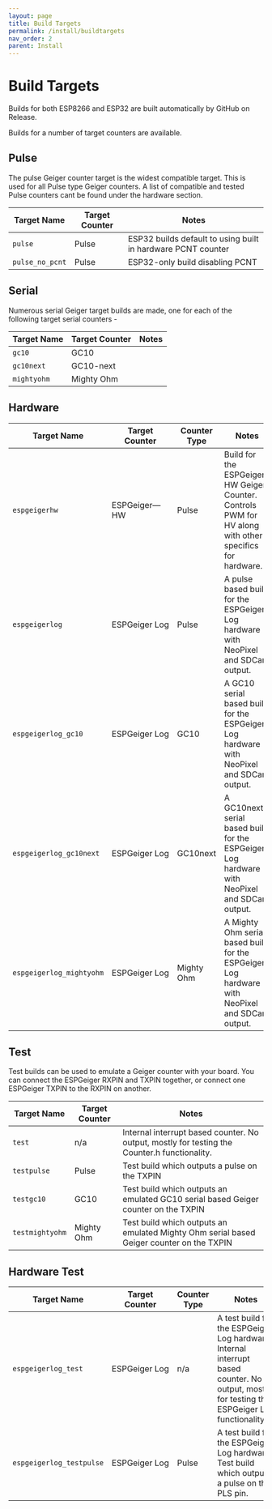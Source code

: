 ```yaml
---
layout: page
title: Build Targets
permalink: /install/buildtargets
nav_order: 2
parent: Install
---
```


# Build Targets

Builds for both ESP8266 and ESP32 are built automatically by GitHub on Release.

Builds for a number of target counters are available.

## Pulse

The pulse Geiger counter target is the widest compatible target. This is used for all Pulse type Geiger counters. A list of compatible and tested Pulse counters cant be found under the hardware section.

| Target Name | Target Counter | Notes |
|---|---|---|
`pulse` | Pulse | ESP32 builds default to using built in hardware PCNT counter
`pulse_no_pcnt` | Pulse | ESP32-only build disabling PCNT

## Serial

Numerous serial Geiger target builds are made, one for each of the following target serial counters -

| Target Name | Target Counter | Notes |
|---|---|---|
`gc10` | GC10 | 
`gc10next` | GC10-next | 
`mightyohm` | Mighty Ohm |

## Hardware

| Target Name | Target Counter | Counter Type | Notes |
|---|---|---|---|
`espgeigerhw` | ESPGeiger—HW | Pulse | Build for the ESPGeiger-HW Geiger Counter. Controls PWM for HV along with other specifics for hardware.
`espgeigerlog` | ESPGeiger Log | Pulse | A pulse based build for the ESPGeiger Log hardware with NeoPixel and SDCard output.
`espgeigerlog_gc10` | ESPGeiger Log | GC10 | A GC10 serial based build for the ESPGeiger Log hardware with NeoPixel and SDCard output.
`espgeigerlog_gc10next` | ESPGeiger Log | GC10next | A GC10next serial based build for the ESPGeiger Log hardware with NeoPixel and SDCard output.
`espgeigerlog_mightyohm` | ESPGeiger Log | Mighty Ohm | A Mighty Ohm serial based build for the ESPGeiger Log hardware with NeoPixel and SDCard output.

## Test

Test builds can be used to emulate a Geiger counter with your board. You can connect the ESPGeiger RXPIN and TXPIN together, or connect one ESPGeiger TXPIN to the RXPIN on another.
 
| Target Name | Target Counter | Notes |
|---|---|---|
`test` | n/a | Internal interrupt based counter. No output, mostly for testing the Counter.h functionality.
`testpulse` | Pulse | Test build which outputs a pulse on the TXPIN
`testgc10` | GC10 | Test build which outputs an emulated GC10 serial based Geiger counter on the TXPIN
`testmightyohm` | Mighty Ohm | Test build which outputs an emulated Mighty Ohm serial based Geiger counter on the TXPIN

## Hardware Test

| Target Name | Target Counter | Counter Type | Notes |
|---|---|---|---|
`espgeigerlog_test` | ESPGeiger Log | n/a | A test build for the ESPGeiger Log hardware. Internal interrupt based counter. No output, mostly for testing the ESPGeiger Log functionality.
`espgeigerlog_testpulse` | ESPGeiger Log | Pulse | A test build for the ESPGeiger Log hardware. Test build which outputs a pulse on the PLS pin.
